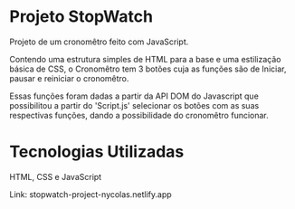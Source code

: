 <h1>Projeto StopWatch</h1>

<p>Projeto de um cronomêtro feito com JavaScript.</p>

<p>Contendo uma estrutura simples de HTML para a base e uma estilização básica de CSS, o Cronomêtro tem 3 botões cuja as funções são de Iniciar, pausar e reiniciar o cronomêtro.</p>

<p>Essas funções foram dadas a partir da API DOM do Javascript que possibilitou a partir do 'Script.js' selecionar os botões com as suas respectivas funções, dando a possibilidade do cronomêtro funcionar.</p>

<h1>Tecnologias Utilizadas</h1>

<p>HTML, CSS e JavaScript</p>

<p>Link: stopwatch-project-nycolas.netlify.app</p>